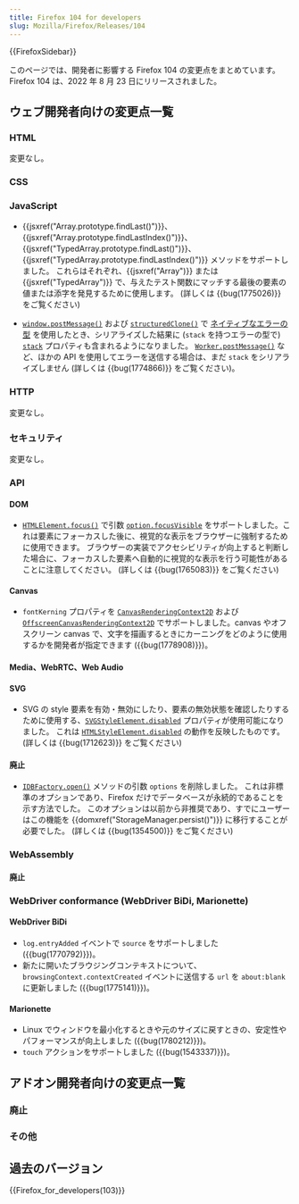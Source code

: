 ```yaml
---
title: Firefox 104 for developers
slug: Mozilla/Firefox/Releases/104
---
```

{{FirefoxSidebar}}

このページでは、開発者に影響する Firefox 104 の変更点をまとめています。Firefox 104 は、2022 年 8 月 23 日にリリースされました。

## ウェブ開発者向けの変更点一覧

### HTML

変更なし。

### CSS

### JavaScript

- {{jsxref("Array.prototype.findLast()")}}、{{jsxref("Array.prototype.findLastIndex()")}}、{{jsxref("TypedArray.prototype.findLast()")}}、{{jsxref("TypedArray.prototype.findLastIndex()")}} メソッドをサポートしました。
  これらはそれぞれ、{{jsxref("Array")}} または {{jsxref("TypedArray")}} で、与えたテスト関数にマッチする最後の要素の値または添字を発見するために使用します。
  (詳しくは {{bug(1775026)}} をご覧ください)

- [`window.postMessage()`](/ja/docs/Web/API/Window/postMessage) および [`structuredClone()`](/ja/docs/Web/API/structuredClone) で [ネイティブなエラーの型](/ja/docs/Web/JavaScript/Reference/Global_Objects/Error#error_types) を使用したとき、シリアライズした結果に (`stack` を持つエラーの型で) [`stack`](/ja/docs/Web/JavaScript/Reference/Global_Objects/Error/stack) プロパティも含まれるようになりました。
  [`Worker.postMessage()`](/ja/docs/Web/API/Worker/postMessage) など、ほかの API を使用してエラーを送信する場合は、まだ `stack` をシリアライズしません
  (詳しくは {{bug(1774866)}} をご覧ください)。

### HTTP

変更なし。

### セキュリティ

変更なし。

### API

#### DOM

- [`HTMLElement.focus()`](/ja/docs/Web/API/HTMLElement/focus) で引数 [`option.focusVisible`](/ja/docs/Web/API/HTMLElement/focus#focusvisible) をサポートしました。これは要素にフォーカスした後に、視覚的な表示をブラウザーに強制するために使用できます。
  ブラウザーの実装でアクセシビリティが向上すると判断した場合に、フォーカスした要素へ自動的に視覚的な表示を行う可能性があることに注意してください。
  (詳しくは {{bug(1765083)}} をご覧ください)

#### Canvas

- `fontKerning` プロパティを [`CanvasRenderingContext2D`](/ja/docs/Web/API/CanvasRenderingContext2D/fontKerning) および [`OffscreenCanvasRenderingContext2D`](/ja/docs/Web/API/OffscreenCanvasRenderingContext2D) でサポートしました。canvas やオフスクリーン canvas で、文字を描画するときにカーニングをどのように使用するかを開発者が指定できます ({{bug(1778908)}})。

#### Media、WebRTC、Web Audio

#### SVG

- SVG の style 要素を有効・無効にしたり、要素の無効状態を確認したりするために使用する、[`SVGStyleElement.disabled`](/ja/docs/Web/API/SVGStyleElement/disabled) プロパティが使用可能になりました。
  これは [`HTMLStyleElement.disabled`](/ja/docs/Web/API/HTMLStyleElement/disabled) の動作を反映したものです。
  (詳しくは {{bug(1712623)}} をご覧ください)

#### 廃止

- [`IDBFactory.open()`](/ja/docs/Web/API/IDBFactory/open) メソッドの引数 `options` を削除しました。
  これは非標準のオプションであり、Firefox だけでデータベースが永続的であることを示す方法でした。
  このオプションは以前から非推奨であり、すでにユーザーはこの機能を {{domxref("StorageManager.persist()")}} に移行することが必要でした。
  (詳しくは {{bug(1354500)}} をご覧ください)

### WebAssembly

#### 廃止

### WebDriver conformance (WebDriver BiDi, Marionette)

#### WebDriver BiDi

- `log.entryAdded` イベントで `source` をサポートしました ({{bug(1770792)}})。
- 新たに開いたブラウジングコンテキストについて、`browsingContext.contextCreated` イベントに送信する `url` を `about:blank` に更新しました ({{bug(1775141)}})。

#### Marionette

- Linux でウィンドウを最小化するときや元のサイズに戻すときの、安定性やパフォーマンスが向上しました ({{bug(1780212)}})。
- `touch` アクションをサポートしました ({{bug(1543337)}})。

## アドオン開発者向けの変更点一覧

### 廃止

### その他

## 過去のバージョン

{{Firefox_for_developers(103)}}
